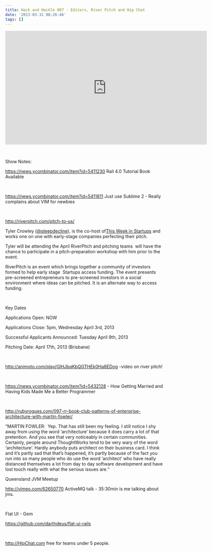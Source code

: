 ```yaml
---
title: Hack and Heckle 007 - Editors, River Pitch and Hip Chat
date: '2013-03-31 08:26:46'
tags: []
---
```


<iframe style="border: none" src="http://html5-player.libsyn.com/embed/episode/id/2270515/height/360/width/640/theme/legacy/direction/no/autoplay/no/autonext/no/thumbnail/yes/preload/no/no_addthis/no/" height="360" width="640" scrolling="no"></iframe>

&nbsp;

Show Notes:
<p dir="ltr"><a href="https://news.ycombinator.com/item?id=5411230">https://news.ycombinator.com/item?id=5411230</a> Rail 4.0 Tutorial Book Available</p>
<b><b> </b></b>
<p dir="ltr"><a href="https://news.ycombinator.com/item?id=5411811">https://news.ycombinator.com/item?id=5411811</a> Just use Sublime 2 - Really complains about VIM for newbies</p>
<b><b> </b></b>
<p dir="ltr"><a href="http://riverpitch.com/pitch-to-us/">http://riverpitch.com/pitch-to-us/</a></p>
<p dir="ltr">Tyler Crowley (<a href="http://rivercitylabs.us4.list-manage.com/track/click?u=4816d11ae0afb9c5c8f62c7d7&amp;id=5234b84085&amp;e=e84a3c9ae0">@steepdecline</a>), is the co-host of<a href="http://rivercitylabs.us4.list-manage.com/track/click?u=4816d11ae0afb9c5c8f62c7d7&amp;id=f4a18881b2&amp;e=e84a3c9ae0">This Week in Startups</a> and works one on one with early-stage companies perfecting their pitch.</p>
<p dir="ltr">Tyler will be attending the April RiverPitch and pitching teams  will have the chance to participate in a pitch-preparation workshop with him prior to the event.</p>
<p dir="ltr">RiverPitch is an event which brings together a community of investors formed to help early stage  Startups access funding. The event presents pre-screened entrepreneurs to pre-screened investors in a social environment where ideas can be pitched. It is an alternate way to access funding.</p>
<b><b> </b></b>
<p dir="ltr">Key Dates</p>
<p dir="ltr">Applications Open: NOW</p>
<p dir="ltr">Applications Close: 5pm, Wednesday April 3rd, 2013</p>
<p dir="ltr">Successful Applicants Announced: Tuesday April 9th, 2013</p>
<p dir="ltr">Pitching Date: April 17th, 2013 (Brisbane)</p>
<b><b> </b></b>
<p dir="ltr"><a href="http://animoto.com/play/GlHJbqKbQGTHEk0Ha8EDog">http://animoto.com/play/GlHJbqKbQGTHEk0Ha8EDog</a> -video on river pitch!</p>
<b><b> </b></b>
<p dir="ltr"><a href="https://news.ycombinator.com/item?id=5432128">https://news.ycombinator.com/item?id=5432128</a> - How Getting Married and Having Kids Made Me a Better Programmer</p>
<b><b> </b></b>
<p dir="ltr"><a href="http://rubyrogues.com/097-rr-book-club-patterns-of-enterprise-architecture-with-martin-fowler/">http://rubyrogues.com/097-rr-book-club-patterns-of-enterprise-architecture-with-martin-fowler/</a></p>
<p dir="ltr">“MARTIN FOWLER:  Yep. That has still been my feeling. I still notice I shy away from using the word ‘architecture’ because it does carry a lot of that pretention. And you see that very noticeably in certain communities. Certainly, people around ThoughtWorks tend to be very wary of the word ‘architecture’. Hardly anybody puts architect on their business card. I think and it’s partly sad that that’s happened, it’s partly because of the fact you run into so many people who do use the word ‘architect’ who have really distanced themselves a lot from day to day software development and have lost touch really with what the serious issues are.“</p>
<p dir="ltr">Queensland JVM Meetup</p>
<p dir="ltr"><a href="http://vimeo.com/62650770">http://vimeo.com/62650770</a> ActiveMQ talk - 35:30min is me talking about jms.</p>
<b><b> </b></b>
<p dir="ltr">Flat UI - Gem</p>
<p dir="ltr"><a href="https://github.com/darthdeus/flat-ui-rails">https://github.com/darthdeus/flat-ui-rails</a></p>
<b><b> </b></b>
<p dir="ltr"><a href="http://hipchat.com/">http://HipChat.com</a> free for teams under 5 people.</p>
&nbsp;
